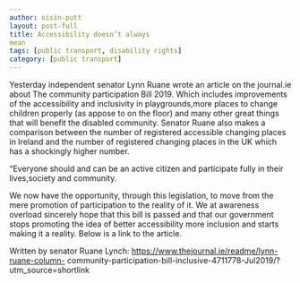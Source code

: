 ```yaml
---
author: oisin-putt
layout: post-full
title: Accessibility doesn’t always 
mean 
tags: [public transport, disability rights]
category: [public transport]
---
```

Yesterday independent senator Lynn Ruane wrote an article on the journal.ie about The 
community participation Bill 2019. Which includes improvements of the accessibility and 
inclusivity in playgrounds,more places to change children properly (as appose to on the floor) and 
many other great things that will benefit the disabled community.
Senator Ruane also makes a comparison between the number of registered accessible changing 
places in Ireland and the number of registered changing places in the UK which has a shockingly 
higher number. 



“Everyone should and can be an active citizen and participate fully in their lives,society and 
community.


We now have the opportunity, through this legislation, to move from the mere 
promotion of participation to the reality of it. 
We at awareness overload sincerely hope that this bill is passed and that our government stops 
promoting the idea of better accessibility more inclusion and starts making it a reality. 
Below is a link to the article.



Written by senator Ruane Lynch: https://www.thejournal.ie/readme/lynn-ruane-column-
community-participation-bill-inclusive-4711778-Jul2019/?utm_source=shortlink
